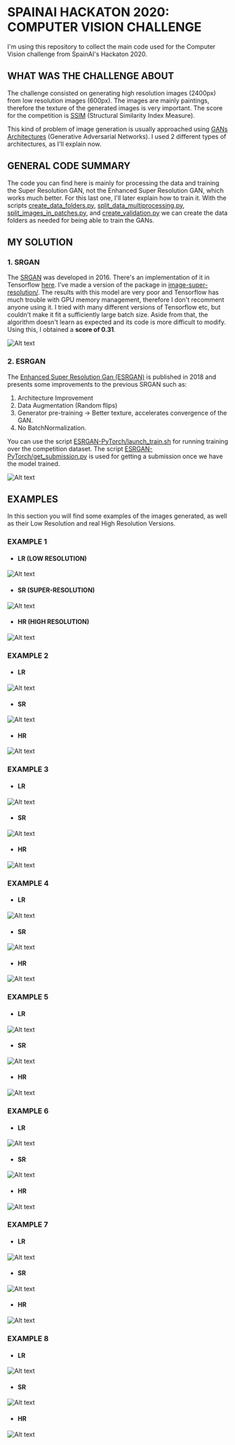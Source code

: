 # SPAINAI HACKATON 2020: COMPUTER VISION CHALLENGE

I'm using this repository to collect the main code used for the Computer Vision challenge from SpainAI's Hackaton 2020. 

## WHAT WAS THE CHALLENGE ABOUT

The challenge consisted on generating high resolution images (2400px) from low resolution images (600px). The images are mainly paintings, therefore the texture of the generated images is very important. The score for the competition is [SSIM](https://en.wikipedia.org/wiki/Structural_similarity) (Structural Similarity Index Measure).

This kind of problem of image generation is usually approached using [GANs Architectures](https://en.wikipedia.org/wiki/Generative_adversarial_network) (Generative Adversarial Networks). I used 2 different types of architectures, as I'll explain now.

## GENERAL CODE SUMMARY

The code you can find here is mainly for processing the data and training the Super Resolution GAN, not the Enhanced Super Resolution GAN, which works much better. For this last one, I'll later explain how to train it. 
With the scripts [create_data_folders.py](create_data_folders.py), [split_data_multiprocessing.py](split_data_multiprocessing.py), [split_images_in_patches.py](split_images_in_patches.py), and [create_validation.py](create_validation.py) we can create the data folders as needed for being able to train the GANs.

## MY SOLUTION

### 1. SRGAN

The [SRGAN](https://arxiv.org/abs/1609.04802) was developed in 2016. There's an implementation of it in Tensorflow [here](https://github.com/idealo/image-super-resolution). I've made a version of the package in [image-super-resolution/](image-super-resolution/). The results with this model are very poor and Tensorflow has much trouble with GPU memory management, therefore I don't recomment anyone using it. I tried with many different versions of Tensorflow etc, but couldn't make it fit a sufficiently large batch size. Aside from that, the algorithm doesn't learn as expected and its code is more difficult to modify. Using this, I obtained a **score of 0.31**.

![Alt text](imgs/SRGAN.png?raw=true "SRGAN")



### 2. ESRGAN

The [Enhanced Super Resolution Gan (ESRGAN)](https://arxiv.org/abs/1809.00219) is published in 2018 and presents some improvements to the previous SRGAN such as:
1. Architecture Improvement
2. Data Augmentation (Random flips)
3. Generator pre-training -> Better texture, accelerates convergence of the GAN.
4. No BatchNormalization.

You can use the script [ESRGAN-PyTorch/launch_train.sh](ESRGAN-PyTorch/launch_train.sh) for running training over the competition dataset. The script [ESRGAN-PyTorch/get_submission.py](ESRGAN-PyTorch/get_submission.py) is used for getting a submission once we have the model trained.

![Alt text](imgs/ESRGAN.png?raw=true "ESRGAN")


## EXAMPLES

In this section you will find some examples of the images generated, as well as their Low Resolution and real High Resolution Versions.

### EXAMPLE 1

* #### **LR** (LOW RESOLUTION)
![Alt text](imgs/lr/candidate_0133.png?raw=true "lr1")

* #### **SR** (SUPER-RESOLUTION)
![Alt text](imgs/sr/candidate_0133.png?raw=true "sr1")

* #### **HR** (HIGH RESOLUTION)
![Alt text](imgs/hr/candidate_0133.png?raw=true "hr1")


### EXAMPLE 2

* #### **LR** 
![Alt text](imgs/lr/candidate_0421.png?raw=true "lr2")

* #### **SR**
![Alt text](imgs/sr/candidate_0421.png?raw=true "sr2")

* #### **HR**
![Alt text](imgs/hr/candidate_0421.png?raw=true "hr2")


### EXAMPLE 3

* #### **LR**
![Alt text](imgs/lr/candidate_0847.png?raw=true "lr3")

* #### **SR**
![Alt text](imgs/sr/candidate_0847.png?raw=true "sr3")

* #### **HR**
![Alt text](imgs/hr/candidate_0847.png?raw=true "hr3")


### EXAMPLE 4

* #### **LR**
![Alt text](imgs/lr/candidate_0921.png?raw=true "lr4")

* #### **SR**
![Alt text](imgs/sr/candidate_0921.png?raw=true "sr4")

* #### **HR**
![Alt text](imgs/hr/candidate_0921.png?raw=true "hr4")


### EXAMPLE 5

* #### **LR**
![Alt text](imgs/lr/candidate_0927.png?raw=true "lr5")

* #### **SR**
![Alt text](imgs/sr/candidate_0927.png?raw=true "sr5")

* #### **HR**
![Alt text](imgs/hr/candidate_0927.png?raw=true "hr5")


### EXAMPLE 6

* #### **LR**
![Alt text](imgs/lr/candidate_1052.png?raw=true "lr6")

* #### **SR**
![Alt text](imgs/sr/candidate_1052.png?raw=true "sr6")

* #### **HR**
![Alt text](imgs/hr/candidate_1052.png?raw=true "hr6")


### EXAMPLE 7

* #### **LR**
![Alt text](imgs/lr/candidate_1062.png?raw=true "lr7")

* #### **SR**
![Alt text](imgs/sr/candidate_1062.png?raw=true "sr7")

* #### **HR**
![Alt text](imgs/hr/candidate_1062.png?raw=true "hr7")


### EXAMPLE 8

* #### **LR**
![Alt text](imgs/lr/candidate_1065.png?raw=true "lr8")

* #### **SR**
![Alt text](imgs/sr/candidate_1065.png?raw=true "sr8")

* #### **HR**
![Alt text](imgs/hr/candidate_1065.png?raw=true "hr8")